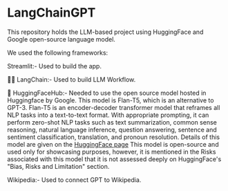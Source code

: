 # LangChainGPT

This repository holds the LLM-based project using HuggingFace and Google open-source language model.

We used the following frameworks:

Streamlit:- Used to build the app.

🦜🔗 LangChain:- Used to build LLM Workflow.

🤗 HuggingFaceHub:- Needed to use the open source model hosted in Huggingface by Google. This model is Flan-T5, which is an alternative to GPT-3. Flan-T5 is an encoder-decoder transformer model that reframes all NLP tasks into a text-to-text format. With appropriate prompting, it can perform zero-shot NLP tasks such as text summarization, common sense reasoning, natural language inference, question answering, sentence and sentiment classification, translation, and pronoun resolution.
Details of this model are given on the <a href="[https://www.hubspot.com/](https://huggingface.co/google/flan-t5-xxl)">HuggingFace page</a>
This model is open-source and used only for showcasing purposes, however, it is mentioned in the Risks associated with this model that it is not assessed deeply on HuggingFace's "Bias, Risks and Limitation" section.
 
Wikipedia:- Used to connect GPT to Wikipedia.